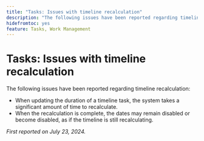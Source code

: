```yaml
---
title: "Tasks: Issues with timeline recalculation"
description: "The following issues have been reported regarding timeline recalculation."
hidefromtoc: yes
feature: Tasks, Work Management
---
```


# Tasks: Issues with timeline recalculation

The following issues have been reported regarding timeline recalculation:

* When updating the duration of a timeline task, the system takes a significant amount of time to recalculate. 
* When the recalculation is complete, the dates may remain disabled or become disabled, as if the timeline is still recalculating.

_First reported on July 23, 2024._
